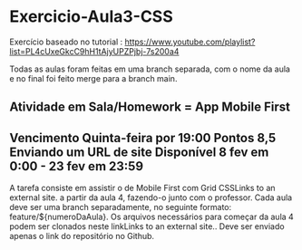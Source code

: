# Exercicio-Aula3-CSS
Exercício baseado no tutorial : https://www.youtube.com/playlist?list=PL4cUxeGkcC9hH1tAjyUPZPjbj-7s200a4

Todas as aulas foram feitas em uma branch separada, com o nome da aula e no final foi feito merge para a branch main.

## Atividade em Sala/Homework = App Mobile First
Vencimento Quinta-feira por 19:00 Pontos 8,5 Enviando um URL de site Disponível 8 fev em 0:00 - 23 fev em 23:59
---

A tarefa consiste em assistir o de Mobile First com Grid CSSLinks to an external site. a partir da aula 4, fazendo-o junto com o professor. Cada aula deve ser uma branch separadamente, no seguinte formato: feature/${numeroDaAula}. Os arquivos necessários para começar da aula 4 podem ser clonados neste linkLinks to an external site.. Deve ser enviado apenas o link do repositório no Github.